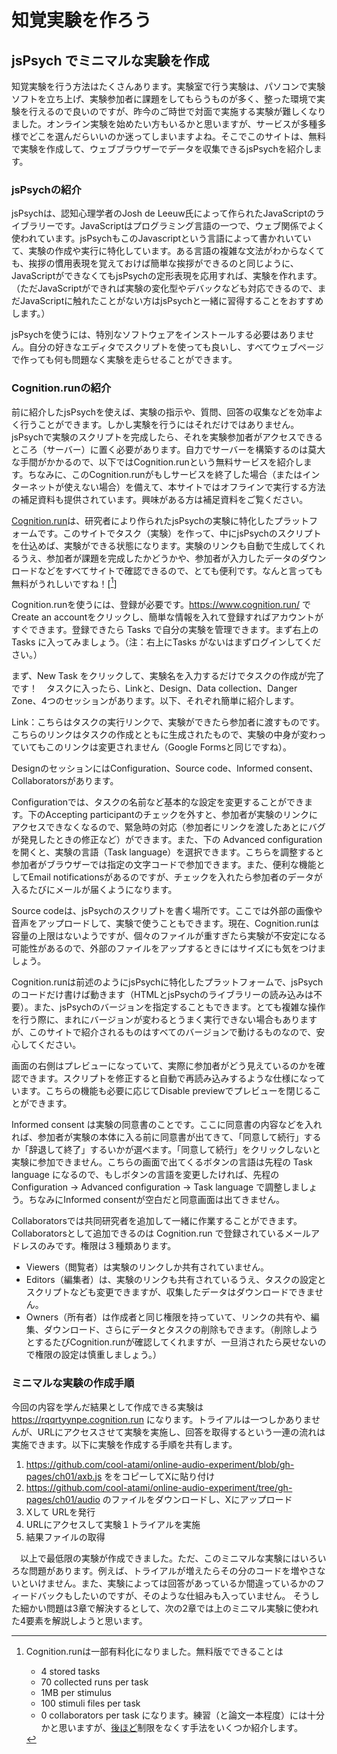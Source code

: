 # 知覚実験を作ろう

## jsPsych でミニマルな実験を作成
<!--文責: 黄-->

知覚実験を行う方法はたくさんあります。実験室で行う実験は、パソコンで実験ソフトを立ち上げ、実験参加者に課題をしてもらうものが多く、整った環境で実験を行えるので良いのですが、昨今のご時世で対面で実施する実験が難しくなりました。オンライン実験を始めたい方もいるかと思いますが、サービスが多種多様でどこを選んだらいいのか迷ってしまいますよね。そこでこのサイトは、無料で実験を作成して、ウェブブラウザーでデータを収集できるjsPsychを紹介します。

### jsPsychの紹介

jsPsychは、認知心理学者のJosh de Leeuw氏によって作られたJavaScriptのライブラリーです。JavaScriptはプログラミング言語の一つで、ウェブ関係でよく使われています。jsPsychもこのJavascriptという言語によって書かれいていて、実験の作成や実行に特化しています。ある言語の複雑な文法がわからなくても、挨拶の慣用表現を覚えておけば簡単な挨拶ができるのと同じように、JavaScriptができなくてもjsPsychの定形表現を応用すれば、実験を作れます。（ただJavaScriptができれば実験の変化型やデバックなども対応できるので、まだJavaScriptに触れたことがない方はjsPsychと一緒に習得することをおすすめします。）

jsPsychを使うには、特別なソフトウェアをインストールする必要はありません。自分の好きなエディタでスクリプトを使っても良いし、すべてウェブページで作っても何も問題なく実験を走らせることができます。

### Cognition.runの紹介

前に紹介したjsPsychを使えば、実験の指示や、質問、回答の収集などを効率よく行うことができます。しかし実験を行うにはそれだけではありません。jsPsychで実験のスクリプトを完成したら、それを実験参加者がアクセスできるところ（サーバー）に置く必要があります。自力でサーバーを構築するのは莫大な手間がかかるので、以下ではCognition.runという無料サービスを紹介します。ちなみに、このCognition.runがもしサービスを終了した場合（またはインターネットが使えない場合）を備えて、本サイトではオフラインで実行する方法の補足資料も提供されています。興味がある方は補足資料をご覧ください。

[Cognition.run](https://www.cognition.run/ )は、研究者により作られたjsPsychの実験に特化したプラットフォームです。このサイトでタスク（実験）を作って、中にjsPsychのスクリプトを仕込めば、実験ができる状態になります。実験のリンクも自動で生成してくれるうえ、参加者が課題を完成したかどうかや、参加者が入力したデータのダウンロードなどをすべてサイトで確認できるので、とても便利です。なんと言っても無料がうれしいですね！[[^free]]

Cognition.runを使うには、登録が必要です。https://www.cognition.run/ で Create an accountをクリックし、簡単な情報を入れて登録すればアカウントがすぐできます。登録できたら Tasks で自分の実験を管理できます。まず右上の Tasks に入ってみましょう。（注：右上にTasks がないはまずログインしてください。）

まず、New Task をクリックして、実験名を入力するだけでタスクの作成が完了です！　タスクに入ったら、Linkと、Design、Data collection、Danger Zone、4つのセッションがあります。以下、それぞれ簡単に紹介します。

Link：こちらはタスクの実行リンクで、実験ができたら参加者に渡すものです。こちらのリンクはタスクの作成とともに生成されたもので、実験の中身が変わっていてもこのリンクは変更されません（Google Formsと同じですね）。

DesignのセッションにはConfiguration、Source code、Informed consent、Collaboratorsがあります。

Configurationでは、タスクの名前など基本的な設定を変更することができます。下のAccepting participantのチェックを外すと、参加者が実験のリンクにアクセスできなくなるので、緊急時の対応（参加者にリンクを渡したあとにバグが発見したときの修正など）ができます。また、下の Advanced configurationを開くと、実験の言語（Task language）を選択できます。こちらを調整すると参加者がブラウザーでは指定の文字コードで参加できます。また、便利な機能としてEmail notificationsがあるのですが、チェックを入れたら参加者のデータが入るたびにメールが届くようになります。

Source codeは、jsPsychのスクリプトを書く場所です。ここでは外部の画像や音声をアップロードして、実験で使うこともできます。現在、Cognition.runは容量の上限はないようですが、個々のファイルが重すぎたら実験が不安定になる可能性があるので、外部のファイルをアップするときにはサイズにも気をつけましょう。

Cognition.runは前述のようにjsPsychに特化したプラットフォームで、jsPsychのコードだけ書けば動きます（HTMLとjsPsychのライブラリーの読み込みは不要）。また、jsPsychのバージョンを指定することもできます。とても複雑な操作を行う際に、まれにバージョンが変わるとうまく実行できない場合もありますが、このサイトで紹介されるものはすべてのバージョンで動けるものなので、安心してください。

画面の右側はプレビューになっていて、実際に参加者がどう見えているのかを確認できます。スクリプトを修正すると自動で再読み込みするような仕様になっています。こちらの機能も必要に応じてDisable previewでプレビューを閉じることができます。

Informed consent は実験の同意書のことです。ここに同意書の内容などを入れれば、参加者が実験の本体に入る前に同意書が出てきて、「同意して続行」するか「辞退して終了」するいかが選べます。「同意して続行」をクリックしないと実験に参加できません。こちらの画面で出てくるボタンの言語は先程の Task language になるので、もしボタンの言語を変更したければ、先程のConfiguration → Advanced configuration → Task language で調整しましょう。ちなみにInformed consentが空白だと同意画面は出てきません。

Collaboratorsでは共同研究者を追加して一緒に作業することができます。Collaboratorsとして追加できるのは Cognition.run で登録されているメールアドレスのみです。権限は３種類あります。

- Viewers（閲覧者）は実験のリンクしか共有されていません。
- Editors（編集者）は、実験のリンクも共有されているうえ、タスクの設定とスクリプトなども変更できますが、収集したデータはダウンロードできません。
- Owners（所有者）は作成者と同じ権限を持っていて、リンクの共有や、編集、ダウンロード、さらにデータとタスクの削除もできます。（削除しようとするたびCognition.runが確認してくれますが、一旦消されたら戻せないので権限の設定は慎重しましょう。）

### ミニマルな実験の作成手順

今回の内容を学んだ結果として作成できる実験は https://rqqrtyynpe.cognition.run になります。トライアルは一つしかありませんが、URLにアクセスさせて実験を実施し、回答を取得するという一連の流れは実施できます。以下に実験を作成する手順を共有します。

1. https://github.com/cool-atami/online-audio-experiment/blob/gh-pages/ch01/axb.js ををコピーしてXに貼り付け
1. https://github.com/cool-atami/online-audio-experiment/tree/gh-pages/ch01/audio のファイルをダウンロードし、Xにアップロード
1. Xして URLを発行
1. URLにアクセスして実験１トライアルを実施
1. 結果ファイルの取得

　以上で最低限の実験が作成できました。ただ、このミニマルな実験にはいろいろな問題があります。例えば、トライアルが増えたらその分のコードを増やさないといけません。また、実験によっては回答があっているか間違っているかのフィードバックもしたいのですが、そのような仕組みも入っていません。 そうした細かい問題は3章で解決するとして、次の2章では上のミニマル実験に使われた4要素を解説しようと思います。



<!--TODO: 上にリンクを入れる-->

[^free]: Cognition.runは一部有料化になりました。無料版でできることは
    - 4 stored tasks
    - 70 collected runs per task
    - 1MB per stimulus
    - 100 stimuli files per task
    - 0 collaborators per task
    になります。練習（と論文一本程度）には十分かと思いますが、[後ほど]()制限をなくす手法をいくつか紹介します。 

